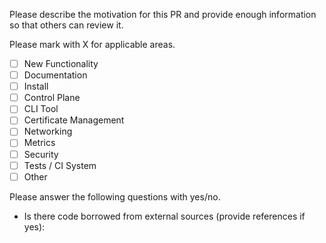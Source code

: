 Please describe the motivation for this PR and provide enough
information so that others can review it.

Please mark with X for applicable areas.

- [ ] New Functionality
- [ ] Documentation
- [ ] Install
- [ ] Control Plane
- [ ] CLI Tool
- [ ] Certificate Management
- [ ] Networking
- [ ] Metrics
- [ ] Security
- [ ] Tests / CI System
- [ ] Other

Please answer the following questions with yes/no.

- Is there code borrowed from external sources (provide references if yes):
